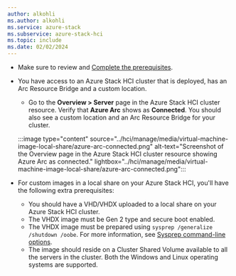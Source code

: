 ```yaml
---
author: alkohli
ms.author: alkohli
ms.service: azure-stack
ms.subservice: azure-stack-hci
ms.topic: include
ms.date: 02/02/2024
---
```



- Make sure to review and [Complete the prerequisites](../hci/manage/azure-arc-vm-management-prerequisites.md).

- You have access to an Azure Stack HCI cluster that is deployed, has an Arc Resource Bridge and a custom location.

   - Go to the **Overview > Server** page in the Azure Stack HCI cluster resource. Verify that **Azure Arc** shows as **Connected**. You should also see a custom location and an Arc Resource Bridge for your cluster.
    
    :::image type="content" source="../hci/manage/media/virtual-machine-image-local-share/azure-arc-connected.png" alt-text="Screenshot of the Overview page in the Azure Stack HCI cluster resource showing Azure Arc as connected." lightbox="../hci/manage/media/virtual-machine-image-local-share/azure-arc-connected.png":::

- For custom images in a local share on your Azure Stack HCI, you'll have the following extra prerequisites:
    - You should have a VHD/VHDX uploaded to a local share on your Azure Stack HCI cluster.
    - The VHDX image must be Gen 2 type and secure boot enabled.
    - The VHDX image must be prepared using `sysprep /generalize /shutdown /oobe`. For more information, see [Sysprep command-line options](/windows-hardware/manufacture/desktop/sysprep-command-line-options?view=windows-11#oobe&preserve-view=true).
    - The image should reside on a Cluster Shared Volume available to all the servers in the cluster. Both the Windows and Linux operating systems are supported.